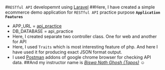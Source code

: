 #`RESTful API` developemnt using  [Laravel](https://laravel.com/)<Enter>
##Here, I have created a simple ecommerce demo application for `RESTful API` practice purpose<Enter>
**`Application Features`**<Enter>
- APP_URL = [api_practice](http://api_practice.dev/)
- DB_DATABASE = api_practice
- Here, I created separate two controller class. One for web and another for API
- Here, I used `Traits` which is most interesting feature of php. And here I have used it for producing exact JSON format output.
- I used [Postman](https://chrome.google.com/webstore/detail/postman/fhbjgbiflinjbdggehcddcbncdddomop) addons of google chrome browser for checking API data.<Enter>
##And my instructor name is _[Biswa Nath Ghosh (Tapos)](https://github.com/tapos007)_ :relaxed:
